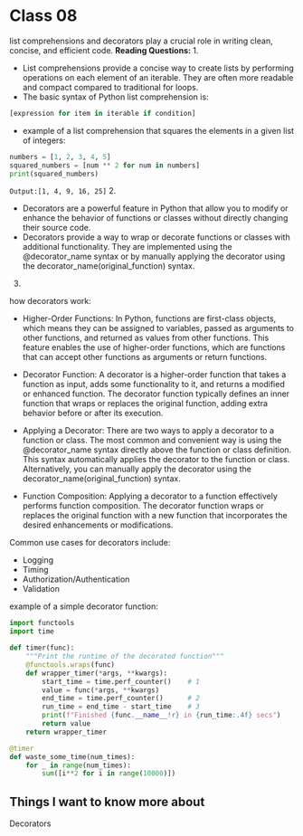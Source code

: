 # Class 08

 list comprehensions and decorators play a crucial role in writing clean, concise, and efficient code.
**Reading Questions:**
1.
* List comprehensions provide a concise way to create lists by performing operations on each element of an iterable. They are often more readable and compact compared to traditional for loops.
* The basic syntax of Python list comprehension is:
```python
[expression for item in iterable if condition]
```
* example of a list comprehension that squares the elements in a given list of integers:

```python
numbers = [1, 2, 3, 4, 5]
squared_numbers = [num ** 2 for num in numbers]
print(squared_numbers)
```
```Output:[1, 4, 9, 16, 25]```
2.
* Decorators are a powerful feature in Python that allow you to modify or enhance the behavior of functions or classes without directly changing their source code.
* Decorators provide a way to wrap or decorate functions or classes with additional functionality. They are implemented using the @decorator_name syntax or by manually applying the decorator using the decorator_name(original_function) syntax.
3.
how decorators work:

* Higher-Order Functions: In Python, functions are first-class objects, which means they can be assigned to variables, passed as arguments to other functions, and returned as values from other functions. This feature enables the use of higher-order functions, which are functions that can accept other functions as arguments or return functions.

* Decorator Function: A decorator is a higher-order function that takes a function as input, adds some functionality to it, and returns a modified or enhanced function. The decorator function typically defines an inner function that wraps or replaces the original function, adding extra behavior before or after its execution.

* Applying a Decorator: There are two ways to apply a decorator to a function or class. The most common and convenient way is using the @decorator_name syntax directly above the function or class definition. This syntax automatically applies the decorator to the function or class. Alternatively, you can manually apply the decorator using the decorator_name(original_function) syntax.

* Function Composition: Applying a decorator to a function effectively performs function composition. The decorator function wraps or replaces the original function with a new function that incorporates the desired enhancements or modifications.

Common use cases for decorators include:

* Logging
* Timing
* Authorization/Authentication
* Validation

example of a simple decorator function:
```python
import functools
import time

def timer(func):
    """Print the runtime of the decorated function"""
    @functools.wraps(func)
    def wrapper_timer(*args, **kwargs):
        start_time = time.perf_counter()    # 1
        value = func(*args, **kwargs)
        end_time = time.perf_counter()      # 2
        run_time = end_time - start_time    # 3
        print(f"Finished {func.__name__!r} in {run_time:.4f} secs")
        return value
    return wrapper_timer

@timer
def waste_some_time(num_times):
    for _ in range(num_times):
        sum([i**2 for i in range(10000)])
```


## Things I want to know more about
Decorators
